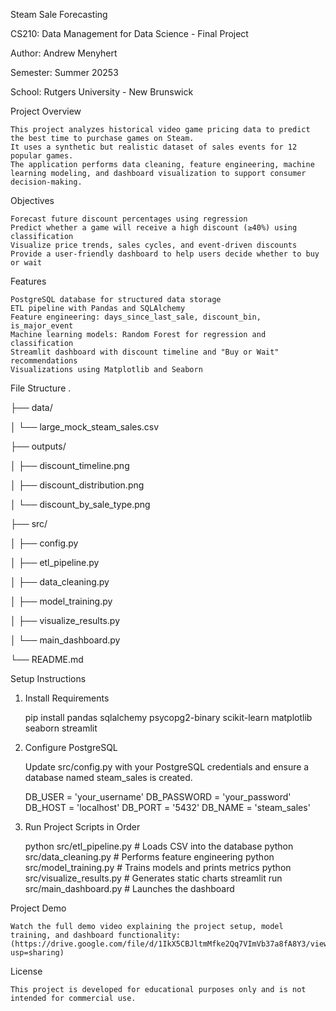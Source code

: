 Steam Sale Forecasting

CS210: Data Management for Data Science - Final Project

Author: Andrew Menyhert

Semester: Summer 20253

School: Rutgers University - New Brunswick


Project Overview
    
    This project analyzes historical video game pricing data to predict the best time to purchase games on Steam. 
    It uses a synthetic but realistic dataset of sales events for 12 popular games. 
    The application performs data cleaning, feature engineering, machine learning modeling, and dashboard visualization to support consumer decision-making.


Objectives
    
    Forecast future discount percentages using regression
    Predict whether a game will receive a high discount (≥40%) using classification
    Visualize price trends, sales cycles, and event-driven discounts
    Provide a user-friendly dashboard to help users decide whether to buy or wait


Features
    
    PostgreSQL database for structured data storage
    ETL pipeline with Pandas and SQLAlchemy
    Feature engineering: days_since_last_sale, discount_bin, is_major_event
    Machine learning models: Random Forest for regression and classification
    Streamlit dashboard with discount timeline and "Buy or Wait" recommendations
    Visualizations using Matplotlib and Seaborn


File Structure
.

├── data/

│   └── large_mock_steam_sales.csv

├── outputs/

│   ├── discount_timeline.png

│   ├── discount_distribution.png

│   └── discount_by_sale_type.png

├── src/

│   ├── config.py

│   ├── etl_pipeline.py

│   ├── data_cleaning.py

│   ├── model_training.py

│   ├── visualize_results.py

│   └── main_dashboard.py

└── README.md


Setup Instructions
1. Install Requirements

   pip install pandas sqlalchemy psycopg2-binary scikit-learn matplotlib seaborn streamlit

3. Configure PostgreSQL

   Update src/config.py with your PostgreSQL credentials and ensure a database named steam_sales is created.

    DB_USER = 'your_username'
    DB_PASSWORD = 'your_password'
    DB_HOST = 'localhost'
    DB_PORT = '5432'
    DB_NAME = 'steam_sales'


5. Run Project Scripts in Order

   python src/etl_pipeline.py         # Loads CSV into the database
    python src/data_cleaning.py        # Performs feature engineering
    python src/model_training.py       # Trains models and prints metrics
    python src/visualize_results.py    # Generates static charts
    streamlit run src/main_dashboard.py  # Launches the dashboard


Project Demo
    
    Watch the full demo video explaining the project setup, model training, and dashboard functionality:
    (https://drive.google.com/file/d/1IkX5CBJltmMfke2Qq7VImVb37a8fA8Y3/view?usp=sharing) 

License
    
    This project is developed for educational purposes only and is not intended for commercial use.
